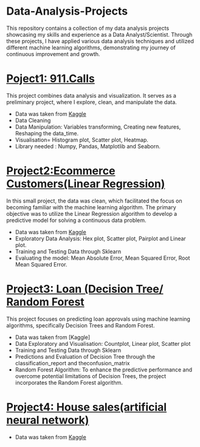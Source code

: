 # Data-Analysis-Projects
This repository contains a collection of my data analysis projects showcasing my skills and experience as a Data Analyst/Scientist.
Through these projects, I have applied various data analysis techniques and utilized different machine learning algorithms, demonstrating my journey of continuous improvement and growth.

# [Poject1: 911.Calls]()

This project combines data analysis and visualization. It serves as a preliminary project, where I explore, clean, and manipulate the data.
* Data was taken from [Kaggle](https://www.kaggle.com/datasets/mchirico/montcoalert?select=911.csv)
* Data Cleaning
* Data Manipulation: Variables transforming, Creating new features, Reshaping the data_time.
* Visualisation= Histogram plot, Scatter plot, Heatmap.
* Library needed : Numpy, Pandas, Matplotlib and Seaborn.

# [Project2:Ecommerce Customers(Linear Regression)]()

In this small project, the data was clean, which facilitated the focus on becoming familiar with the machine learning algorithm. The primary objective was to utilize the Linear Regression algorithm to develop a predictive model for solving a continuous data problem.
* Data was taken from [Kaggle](https://www.kaggle.com/datasets/srolka/ecommerce-customers)
* Exploratory Data Analysis: Hex plot, Scatter plot, Pairplot and Linear plot.
* Training and Testing Data through Sklearn
* Evaluating the model: Mean Absolute Error, Mean Squared Error, Root Mean Squared Error. 
# [Project3: Loan (Decision Tree/ Random Forest]()
This project focuses on predicting loan approvals using machine learning algorithms, specifically Decision Trees and Random Forest. 
* Data was taken from [Kaggle]
* Data Exploratory and Visualisation: Countplot, Linear plot, Scatter plot
* Training and Testing Data through Sklearn
* Predictions and Evaluation of Decision Tree through the classification_report and theconfusion_matrix
* Random Forest Algorithm: To enhance the predictive performance and overcome potential limitations of Decision Trees, the project incorporates the Random Forest algorithm.

# [Project4: House sales(artificial neural network)]()

* Data was taken from [Kaggle](https://www.kaggle.com/datasets/shivachandel/kc-house-data)
